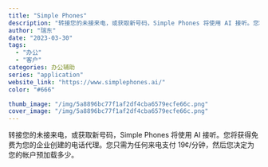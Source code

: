```yaml
---
title: "Simple Phones"
description: "转接您的未接来电，或获取新号码，Simple Phones 将使用 AI 接听。您将获得免费为您的企业创建的电话代理。您"
author: "瑞东"
date: "2023-03-30"
tags:
  - "办公"
  - "客户"
categories: 办公辅助
series: "application"
website_link: "https://www.simplephones.ai/"
color: "#666"

thumb_image: "/img/5a8896bc77f1af2df4cba6579ecfe66c.png"
cover_image: "/img/5a8896bc77f1af2df4cba6579ecfe66c.png"
---
```


转接您的未接来电，或获取新号码，Simple Phones 将使用 AI 接听。您将获得免费为您的企业创建的电话代理。您只需为任何来电支付 19¢/分钟，然后您决定为您的帐户预加载多少。 